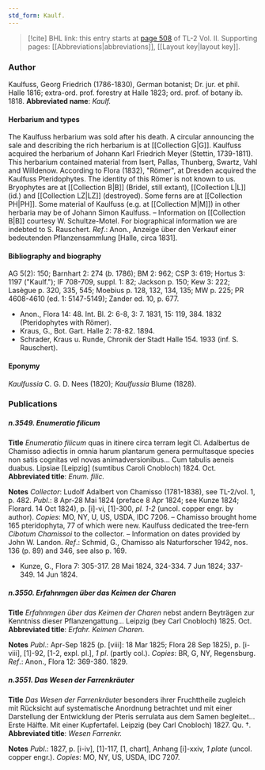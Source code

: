```yaml
---
std_form: Kaulf.
---
```


> [!cite] BHL link: this entry starts at [page 508](https://www.biodiversitylibrary.org/page/33068750) of TL-2 Vol. II.
> Supporting pages: [[Abbreviations|abbreviations]], [[Layout key|layout key]].

### Author

Kaulfuss, Georg Friedrich (1786-1830), German botanist; Dr. jur. et phil. Halle 1816; extra-ord. prof. forestry at Halle 1823; ord. prof. of botany ib. 1818. 
**Abbreviated name**: *Kaulf.*

#### Herbarium and types

The Kaulfuss herbarium was sold after his death. A circular announcing the sale and describing the rich herbarium is at [[Collection G|G]]. Kaulfuss acquired the herbarium of Johann Karl Friedrich Meyer (Stettin, 1739-1811). This herbarium contained material from Isert, Pallas, Thunberg, Swartz, Vahl and Willdenow. According to Flora (1832), "Römer", at Dresden acquired the Kaulfuss Pteridophytes. The identity of this Römer is not known to us. Bryophytes are at [[Collection B|B]] (Bridel, still extant), [[Collection L|L]] (id.) and [[Collection LZ|LZ]] (destroyed). Some ferns are at [[Collection PH|PH]]. Some material of Kaulfuss (e.g. at [[Collection M|M]]) in other herbaria may be of Johann Simon Kaulfuss. – Information on [[Collection B|B]] courtesy W. Schultze-Motel. For biographical information we are indebted to S. Rauschert.
*Ref*.: Anon., Anzeige über den Verkauf einer bedeutenden Pflanzensammlung \[Halle, circa 1831\].

#### Bibliography and biography

AG 5(2): 150; Barnhart 2: 274 (*b*. 1786); BM 2: 962; CSP 3: 619; Hortus 3: 1197 ("Kaulf."); IF 708-709, suppl. 1: 82; Jackson p. 150; Kew 3: 222; Lasègue p. 320, 335, 545; Moebius p. 128, 132, 134, 135; MW p. 225; PR 4608-4610 (ed. 1: 5147-5149); Zander ed. 10, p. 677.
- Anon., Flora 14: 48. Int. Bl. 2: 6-8, 3: 7. 1831, 15: 119, 384. 1832 (Pteridophytes with Römer).
- Kraus, G., Bot. Gart. Halle 2: 78-82. 1894.
- Schrader, Kraus u. Runde, Chronik der Stadt Halle 154. 1933 (inf. S. Rauschert).

#### Eponymy

*Kaulfussia* C. G. D. Nees (1820); *Kaulfussia* Blume (1828).

### Publications

##### n.3549. Enumeratio filicum

**Title**
*Enumeratio filicum* quas in itinere circa terram legit Cl. Adalbertus de Chamisso adiectis in omnia harum plantarum genera permultasque species non satis cognitas vel novas animadversionibus... Cum tabulis aeneis duabus. Lipsiae \[Leipzig\] (sumtibus Caroli Cnobloch) 1824. Oct.
**Abbreviated title**: *Enum. filic.*

**Notes**
*Collector*: Ludolf Adalbert von Chamisso (1781-1838), see TL-2/vol. 1, p. 482.
*Publ*.: 8 Apr-28 Mai 1824 (preface 8 Apr 1824; see Kunze 1824; Florard. 14 Oct 1824), p. \[i\]-vi, \[1\]-300, *pl. 1-2* (uncol. copper engr. by author). *Copies*: MO, NY, U, US, USDA, IDC 7206. – Chamisso brought home 165 pteridophyta, 77 of which were new. Kaulfuss dedicated the tree-fern *Cibotum Chamissoi* to the collector. – Information on dates provided by John W. Landon.
*Ref*.: Schmid, G., Chamisso als Naturforscher 1942, nos. 136 (p. 89) and 346, see also p. 169.
- Kunze, G., Flora 7: 305-317. 28 Mai 1824, 324-334. 7 Jun 1824; 337-349. 14 Jun 1824.

##### n.3550. Erfahnmgen über das Keimen der Charen

**Title**
*Erfahnmgen über das Keimen der Charen* nebst andern Beyträgen zur Kenntniss dieser Pflanzengattung... Leipzig (bey Carl Cnobloch) 1825. Oct.
**Abbreviated title**: *Erfahr. Keimen Charen*.

**Notes**
*Publ*.: Apr-Sep 1825 (p. \[viii\]: 18 Mar 1825; Flora 28 Sep 1825), p. \[i-viii\], \[1\]-92, \[1-2, expl. pl.\], *1 pl*. (partly col.). *Copies*: BR, G, NY, Regensburg.
*Ref*.: Anon., Flora 12: 369-380. 1829.

##### n.3551. Das Wesen der Farrenkräuter

**Title**
*Das Wesen der Farrenkräuter* besonders ihrer Fruchttheile zugleich mit Rücksicht auf systematische Anordnung betrachtet und mit einer Darstellung der Entwicklung der Pteris serrulata aus dem Samen begleitet... Erste Hälfte. Mit einer Kupfertafel. Leipzig (bey Carl Cnobloch) 1827. Qu. †.
**Abbreviated title**: *Wesen Farrenkr.*

**Notes**
*Publ*.: 1827, p. \[i-iv\], \[1\]-117, \[1, chart\], Anhang \[i\]-xxiv, *1 plate* (uncol. copper engr.).
*Copies*: MO, NY, US, USDA, IDC 7207.


